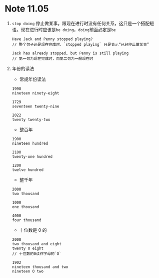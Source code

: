 # Note 11.05

1. `stop doing` 停止做某事。跟现在进行时没有任何关系，这只是一个搭配短语。现在进行时应该是`be doing`，`doing`前面必定是`be`

   ```
   Have Jack and Penny stopped playing?
   // 整个句子还是现在完成时，`stopped playing` 只是表示“已经停止做某事”

   Jack has already stopped, but Penny is still playing
   // 第一句为现在完成时，而第二句为一般现在时
   ```

2. 年份的读法

   - 常规年份读法

   ```
   1998
   nineteen ninety-eight

   1729
   seventeen twenty-nine

   2022
   twenty twenty-two
   ```

   - 整百年

   ```
   1900
   nineteen hundred

   2100
   twenty-one hundred

   1200
   twelve hundred
   ```

   - 整千年

   ```
   2000
   two thousand

   1000
   one thousand

   4000
   four thousand
   ```

   - 十位数是 0 的

   ```
   2008
   two thousand and eight
   twenty O eight
   // 十位数的0读作字母的`O`

   1902
   nineteen thousand and two
   nineteen O two
   ```
